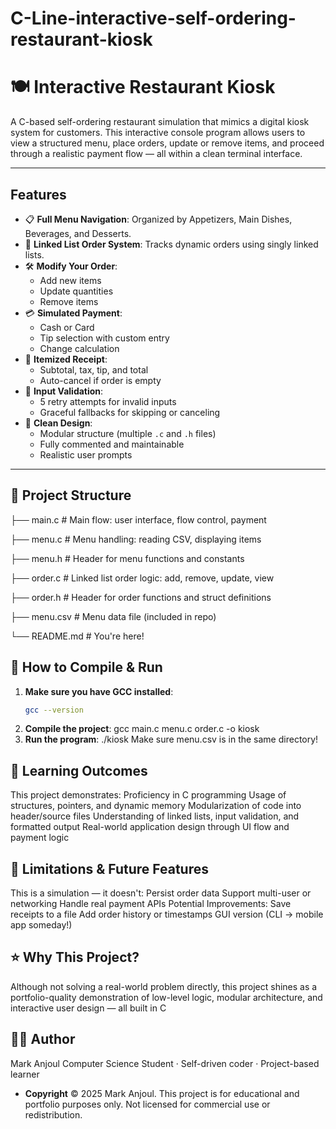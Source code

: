 # C-Line-interactive-self-ordering-restaurant-kiosk
# 🍽️ Interactive Restaurant Kiosk

A C-based self-ordering restaurant simulation that mimics a digital kiosk system for customers. This interactive console program allows users to view a structured menu, place orders, update or remove items, and proceed through a realistic payment flow — all within a clean terminal interface.

---

## Features

- 📋 **Full Menu Navigation**: Organized by Appetizers, Main Dishes, Beverages, and Desserts.
- 🔁 **Linked List Order System**: Tracks dynamic orders using singly linked lists.
- 🛠️ **Modify Your Order**:
  - Add new items
  - Update quantities
  - Remove items
- 💳 **Simulated Payment**:
  - Cash or Card
  - Tip selection with custom entry
  - Change calculation
- 🧾 **Itemized Receipt**:
  - Subtotal, tax, tip, and total
  - Auto-cancel if order is empty
- 🔄 **Input Validation**:
  - 5 retry attempts for invalid inputs
  - Graceful fallbacks for skipping or canceling
- 🧠 **Clean Design**:
  - Modular structure (multiple `.c` and `.h` files)
  - Fully commented and maintainable
  - Realistic user prompts

---

## 📁 Project Structure
├── main.c # Main flow: user interface, flow control, payment

├── menu.c # Menu handling: reading CSV, displaying items

├── menu.h # Header for menu functions and constants

├── order.c # Linked list order logic: add, remove, update, view

├── order.h # Header for order functions and struct definitions

├── menu.csv # Menu data file (included in repo)

└── README.md # You're here!

## 🔧 How to Compile & Run

1. **Make sure you have GCC installed**:
   ```bash
   gcc --version
2. **Compile the project**:
   gcc main.c menu.c order.c -o kiosk
3. **Run the program**:
  ./kiosk
Make sure menu.csv is in the same directory!

## 🎯 **Learning Outcomes**

This project demonstrates:
  Proficiency in C programming
  Usage of structures, pointers, and dynamic memory
  Modularization of code into header/source files
  Understanding of linked lists, input validation, and formatted output
  Real-world application design through UI flow and payment logic
  
## 🚧 **Limitations & Future Features**

This is a simulation — it doesn't:
  Persist order data
  Support multi-user or networking
  Handle real payment APIs
  Potential Improvements:
  Save receipts to a file
  Add order history or timestamps
  GUI version (CLI → mobile app someday!)

## ⭐ **Why This Project?**

  Although not solving a real-world problem directly, this project shines as a portfolio-quality demonstration of low-level logic, modular architecture, and interactive user design — all built in C
  
## 👨‍💻 **Author**

  Mark Anjoul
  Computer Science Student · Self-driven coder · Project-based learner
- **Copyright**
  © 2025 Mark Anjoul. This project is for educational and portfolio purposes only.
  Not licensed for commercial use or redistribution.
